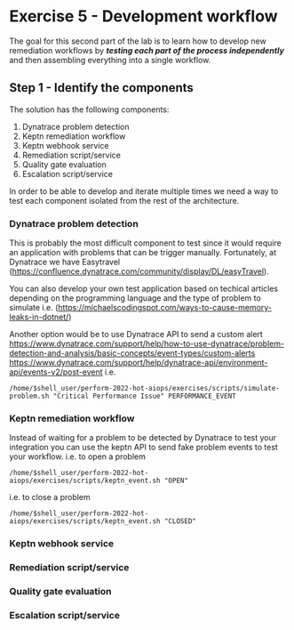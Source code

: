 # Exercise 5 - Development workflow
The goal for this second part of the lab is to learn how to develop new remediation workflows by ***testing each part of the process independently*** and then assembling everything into a single workflow.

## Step 1 - Identify the components

The solution has the following components:

1. Dynatrace problem detection
1. Keptn remediation workflow
1. Keptn webhook service
1. Remediation script/service 
1. Quality gate evaluation
1. Escalation script/service

In order to be able to develop and iterate multiple times we need a way to test each component isolated from the rest of the architecture. 

### Dynatrace problem detection 
This is probably the most difficult component to test since it would require an application with problems that can be trigger manually. Fortunately, at Dynatrace we have Easytravel (https://confluence.dynatrace.com/community/display/DL/easyTravel).

You can also develop your own test application based on techical articles depending on the programming language and the type of problem to simulate i.e. (https://michaelscodingspot.com/ways-to-cause-memory-leaks-in-dotnet/)

Another option would be to use Dynatrace API to send a custom alert https://www.dynatrace.com/support/help/how-to-use-dynatrace/problem-detection-and-analysis/basic-concepts/event-types/custom-alerts
https://www.dynatrace.com/support/help/dynatrace-api/environment-api/events-v2/post-event
i.e. 
```(bash)
/home/$shell_user/perform-2022-hot-aiops/exercises/scripts/simulate-problem.sh "Critical Performance Issue" PERFORMANCE_EVENT
```

### Keptn remediation workflow
Instead of waiting for a problem to be detected by Dynatrace to test your integration you can use the keptn API to send fake problem events to test your workflow.
i.e. to open a problem
```(bash)
/home/$shell_user/perform-2022-hot-aiops/exercises/scripts/keptn_event.sh "OPEN"
```
i.e. to close a problem
```(bash)
/home/$shell_user/perform-2022-hot-aiops/exercises/scripts/keptn_event.sh "CLOSED"
```
### Keptn webhook service

### Remediation script/service 

### Quality gate evaluation

### Escalation script/service

